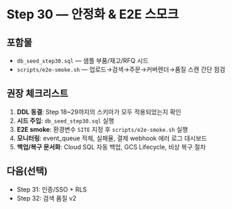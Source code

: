 # Step 30 — 안정화 & E2E 스모크

## 포함물
- `db_seed_step30.sql` — 샘플 부품/재고/RFQ 시드
- `scripts/e2e-smoke.sh` — 업로드→검색→주문→커버렌더→품질 스캔 간단 점검

## 권장 체크리스트
1) **DDL 동결**: Step 18~29까지의 스키마가 모두 적용되었는지 확인
2) **시드 주입**: `db_seed_step30.sql` 실행
3) **E2E smoke**: 환경변수 `SITE` 지정 후 `scripts/e2e-smoke.sh` 실행
4) **모니터링**: event_queue 적체, 실패율, 결제 webhook 에러 로그 대시보드
5) **백업/복구 문서화**: Cloud SQL 자동 백업, GCS Lifecycle, 비상 복구 절차

## 다음(선택)
- Step 31: 인증/SSO + RLS
- Step 32: 검색 품질 v2
